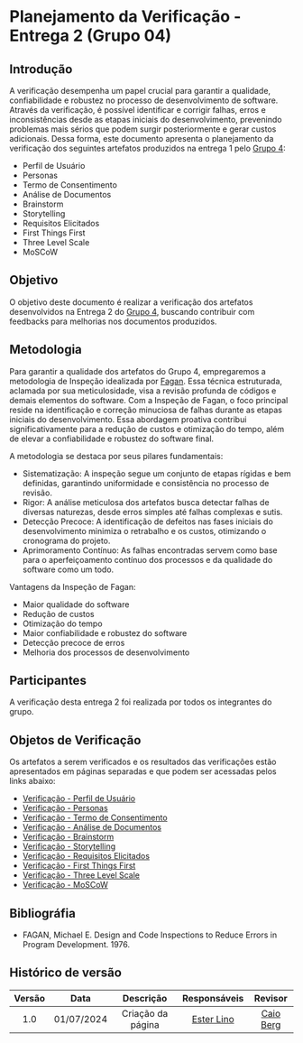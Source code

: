 # Planejamento da Verificação - Entrega 2 (Grupo 04)

## Introdução

A verificação desempenha um papel crucial para garantir a qualidade, confiabilidade e robustez no processo de desenvolvimento de software. Através da verificação, é possível identificar e corrigir falhas, erros e inconsistências desde as etapas iniciais do desenvolvimento, prevenindo problemas mais sérios que podem surgir posteriormente e gerar custos adicionais. Dessa forma, este documento apresenta o planejamento da verificação dos seguintes artefatos produzidos na entrega 1 pelo [Grupo 4](https://requisitos-de-software.github.io/2024.1-Gov.br/#/):

- Perfil de Usuário
- Personas
- Termo de Consentimento
- Análise de Documentos
- Brainstorm
- Storytelling
- Requisitos Elicitados
- First Things First
- Three Level Scale
- MoSCoW

## Objetivo

O objetivo deste documento é realizar a verificação dos artefatos desenvolvidos na Entrega 2 do [Grupo 4](https://requisitos-de-software.github.io/2024.1-Gov.br/#/), buscando contribuir com feedbacks para melhorias nos documentos produzidos.

## Metodologia

Para garantir a qualidade dos artefatos do Grupo 4, empregaremos a metodologia de Inspeção idealizada por [Fagan](#ref2). Essa técnica estruturada, aclamada por sua meticulosidade, visa a revisão profunda de códigos e demais elementos do software. Com a Inspeção de Fagan, o foco principal reside na identificação e correção minuciosa de falhas durante as etapas iniciais do desenvolvimento. Essa abordagem proativa contribui significativamente para a redução de custos e otimização do tempo, além de elevar a confiabilidade e robustez do software final.

A metodologia se destaca por seus pilares fundamentais:

- Sistematização: A inspeção segue um conjunto de etapas rígidas e bem definidas, garantindo uniformidade e consistência no processo de revisão.
- Rigor: A análise meticulosa dos artefatos busca detectar falhas de diversas naturezas, desde erros simples até falhas complexas e sutis.
- Detecção Precoce: A identificação de defeitos nas fases iniciais do desenvolvimento minimiza o retrabalho e os custos, otimizando o cronograma do projeto.
- Aprimoramento Contínuo: As falhas encontradas servem como base para o aperfeiçoamento contínuo dos processos e da qualidade do software como um todo.

Vantagens da Inspeção de Fagan:

- Maior qualidade do software
- Redução de custos
- Otimização do tempo
- Maior confiabilidade e robustez do software
- Detecção precoce de erros
- Melhoria dos processos de desenvolvimento

## Participantes

A verificação desta entrega 2 foi realizada por todos os integrantes do grupo.

## Objetos de Verificação

Os artefatos a serem verificados e os resultados das verificações estão apresentados em páginas separadas e que podem ser acessadas pelos links abaixo:

- [Verificação - Perfil de Usuário](https://requisitos-de-software.github.io/2024.1-Gov.br/#/verificacao/grupo_4/entrega2/verificacao_perfil_do_usuario)
- [Verificação - Personas](https://requisitos-de-software.github.io/2024.1-Gov.br/#/verificacao/grupo_4/entrega2/personas)
- [Verificação - Termo de Consentimento](https://requisitos-de-software.github.io/2024.1-Gov.br/#/verificacao/grupo_4/entrega2/elicitacao/verificacao_termo_de_consentimento)
- [Verificação - Análise de Documentos](https://requisitos-de-software.github.io/2024.1-Gov.br/#/verificacao/grupo_4/entrega2/elicitacao/analise_documentos)
- [Verificação - Brainstorm](https://requisitos-de-software.github.io/2024.1-Gov.br/#/verificacao/grupo_4/entrega2/elicitacao/verficacao_brainstorm)
- [Verificação - Storytelling](https://requisitos-de-software.github.io/2024.1-Gov.br/#/verificacao/grupo_4/entrega2/elicitacao/storytelling)
- [Verificação - Requisitos Elicitados](https://requisitos-de-software.github.io/2024.1-Gov.br/#/verificacao/grupo_4/entrega2/requisitos_elicitados)
- [Verificação - First Things First]()
- [Verificação - Three Level Scale](https://requisitos-de-software.github.io/2024.1-Gov.br/#/verificacao/grupo_4/entrega2/priorizacao/three_levels_scale_verificacao)
- [Verificação - MoSCoW](https://requisitos-de-software.github.io/2024.1-Gov.br/#/verificacao/grupo_4/entrega2/priorizacao/moscow)

## Bibliográfia

- FAGAN, Michael E. Design and Code Inspections to Reduce Errors in Program Development. 1976.

## Histórico de versão

| Versão | Data | Descrição | Responsáveis | Revisor |
| :----: | :--: | :-----------------------------------------------------: | :----------------------------------------------------------------------------------------------: | :----------------------------------------------: |
|  1.0   | 01/07/2024 | Criação da página  | [Ester Lino](https://github.com/esteerlino) | [Caio Berg](https://github.com/Caio-bergbjj) |